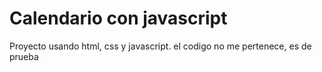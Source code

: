 # Calendario con javascript

Proyecto usando html, css y javascript. el codigo no me pertenece, es de prueba
